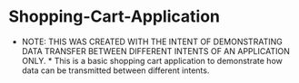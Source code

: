 # Shopping-Cart-Application
* NOTE: THIS WAS CREATED WITH THE INTENT OF DEMONSTRATING DATA TRANSFER BETWEEN DIFFERENT INTENTS OF AN APPLICATION ONLY. * 
This is a basic shopping cart application to demonstrate how data can be transmitted between different intents. 
